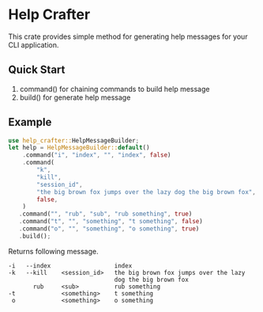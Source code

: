  # Help Crafter
 This crate provides simple method for generating help messages for your CLI application.

 ## Quick Start

 1. command() for chaining commands to build help message
 2. build() for generate help message

 ## Example
 ```rust
 use help_crafter::HelpMessageBuilder;
 let help = HelpMessageBuilder::default()
     .command("i", "index", "", "index", false)
     .command(
         "k",
         "kill",
         "session_id",
         "the big brown fox jumps over the lazy dog the big brown fox",
         false,
     )
    .command("", "rub", "sub", "rub something", true)
    .command("t", "", "something", "t something", false)
    .command("o", "", "something", "o something", true)
    .build();
 ```
 Returns following message.
 ```text
 -i   --index                  index                                                      
 -k   --kill    <session_id>   the big brown fox jumps over the lazy
                               dog the big brown fox
        rub     <sub>          rub something                                              
 -t             <something>    t something                                                
  o             <something>    o something
 ```
